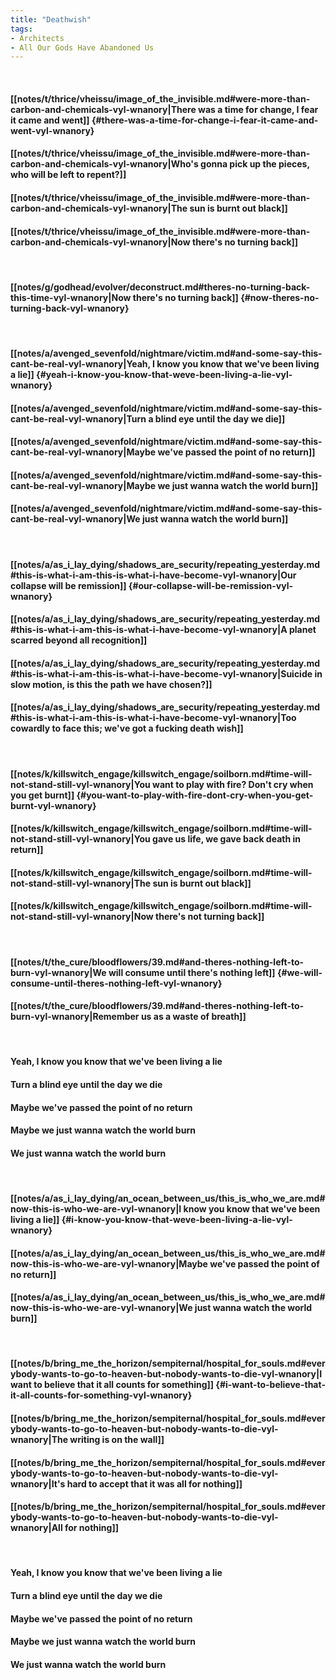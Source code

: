 ```yaml
---
title: "Deathwish"
tags:
- Architects
- All Our Gods Have Abandoned Us
---
```

&nbsp;
#### [[notes/t/thrice/vheissu/image_of_the_invisible.md#were-more-than-carbon-and-chemicals-vyl-wnanory|There was a time for change, I fear it came and went]] {#there-was-a-time-for-change-i-fear-it-came-and-went-vyl-wnanory}
#### [[notes/t/thrice/vheissu/image_of_the_invisible.md#were-more-than-carbon-and-chemicals-vyl-wnanory|Who's gonna pick up the pieces, who will be left to repent?]]
#### [[notes/t/thrice/vheissu/image_of_the_invisible.md#were-more-than-carbon-and-chemicals-vyl-wnanory|The sun is burnt out black]]
#### [[notes/t/thrice/vheissu/image_of_the_invisible.md#were-more-than-carbon-and-chemicals-vyl-wnanory|Now there's no turning back]]
&nbsp;
#### [[notes/g/godhead/evolver/deconstruct.md#theres-no-turning-back-this-time-vyl-wnanory|Now there's no turning back]] {#now-theres-no-turning-back-vyl-wnanory}
&nbsp;
#### [[notes/a/avenged_sevenfold/nightmare/victim.md#and-some-say-this-cant-be-real-vyl-wnanory|Yeah, I know you know that we've been living a lie]] {#yeah-i-know-you-know-that-weve-been-living-a-lie-vyl-wnanory}
#### [[notes/a/avenged_sevenfold/nightmare/victim.md#and-some-say-this-cant-be-real-vyl-wnanory|Turn a blind eye until the day we die]]
#### [[notes/a/avenged_sevenfold/nightmare/victim.md#and-some-say-this-cant-be-real-vyl-wnanory|Maybe we've passed the point of no return]]
#### [[notes/a/avenged_sevenfold/nightmare/victim.md#and-some-say-this-cant-be-real-vyl-wnanory|Maybe we just wanna watch the world burn]]
#### [[notes/a/avenged_sevenfold/nightmare/victim.md#and-some-say-this-cant-be-real-vyl-wnanory|We just wanna watch the world burn]]
&nbsp;
#### [[notes/a/as_i_lay_dying/shadows_are_security/repeating_yesterday.md#this-is-what-i-am-this-is-what-i-have-become-vyl-wnanory|Our collapse will be remission]] {#our-collapse-will-be-remission-vyl-wnanory}
#### [[notes/a/as_i_lay_dying/shadows_are_security/repeating_yesterday.md#this-is-what-i-am-this-is-what-i-have-become-vyl-wnanory|A planet scarred beyond all recognition]]
#### [[notes/a/as_i_lay_dying/shadows_are_security/repeating_yesterday.md#this-is-what-i-am-this-is-what-i-have-become-vyl-wnanory|Suicide in slow motion, is this the path we have chosen?]]
#### [[notes/a/as_i_lay_dying/shadows_are_security/repeating_yesterday.md#this-is-what-i-am-this-is-what-i-have-become-vyl-wnanory|Too cowardly to face this; we've got a fucking death wish]]
&nbsp;
#### [[notes/k/killswitch_engage/killswitch_engage/soilborn.md#time-will-not-stand-still-vyl-wnanory|You want to play with fire? Don't cry when you get burnt]] {#you-want-to-play-with-fire-dont-cry-when-you-get-burnt-vyl-wnanory}
#### [[notes/k/killswitch_engage/killswitch_engage/soilborn.md#time-will-not-stand-still-vyl-wnanory|You gave us life, we gave back death in return]]
#### [[notes/k/killswitch_engage/killswitch_engage/soilborn.md#time-will-not-stand-still-vyl-wnanory|The sun is burnt out black]]
#### [[notes/k/killswitch_engage/killswitch_engage/soilborn.md#time-will-not-stand-still-vyl-wnanory|Now there's not turning back]]
&nbsp;
#### [[notes/t/the_cure/bloodflowers/39.md#and-theres-nothing-left-to-burn-vyl-wnanory|We will consume until there's nothing left]] {#we-will-consume-until-theres-nothing-left-vyl-wnanory}
#### [[notes/t/the_cure/bloodflowers/39.md#and-theres-nothing-left-to-burn-vyl-wnanory|Remember us as a waste of breath]]
&nbsp;
#### Yeah, I know you know that we've been living a lie
#### Turn a blind eye until the day we die
#### Maybe we've passed the point of no return
#### Maybe we just wanna watch the world burn
#### We just wanna watch the world burn
&nbsp;
#### [[notes/a/as_i_lay_dying/an_ocean_between_us/this_is_who_we_are.md#now-this-is-who-we-are-vyl-wnanory|I know you know that we've been living a lie]] {#i-know-you-know-that-weve-been-living-a-lie-vyl-wnanory}
#### [[notes/a/as_i_lay_dying/an_ocean_between_us/this_is_who_we_are.md#now-this-is-who-we-are-vyl-wnanory|Maybe we've passed the point of no return]]
#### [[notes/a/as_i_lay_dying/an_ocean_between_us/this_is_who_we_are.md#now-this-is-who-we-are-vyl-wnanory|We just wanna watch the world burn]]
&nbsp;
#### [[notes/b/bring_me_the_horizon/sempiternal/hospital_for_souls.md#everybody-wants-to-go-to-heaven-but-nobody-wants-to-die-vyl-wnanory|I want to believe that it all counts for something]] {#i-want-to-believe-that-it-all-counts-for-something-vyl-wnanory}
#### [[notes/b/bring_me_the_horizon/sempiternal/hospital_for_souls.md#everybody-wants-to-go-to-heaven-but-nobody-wants-to-die-vyl-wnanory|The writing is on the wall]]
#### [[notes/b/bring_me_the_horizon/sempiternal/hospital_for_souls.md#everybody-wants-to-go-to-heaven-but-nobody-wants-to-die-vyl-wnanory|It's hard to accept that it was all for nothing]]
#### [[notes/b/bring_me_the_horizon/sempiternal/hospital_for_souls.md#everybody-wants-to-go-to-heaven-but-nobody-wants-to-die-vyl-wnanory|All for nothing]]
&nbsp;
#### Yeah, I know you know that we've been living a lie
#### Turn a blind eye until the day we die
#### Maybe we've passed the point of no return
#### Maybe we just wanna watch the world burn
#### We just wanna watch the world burn
